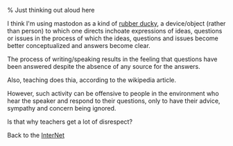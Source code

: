 % Just thinking out aloud here

I think I'm using mastodon as a kind of 
[rubber ducky](https://en.wikipedia.org/wiki/Rubber_duck_debugging),
a device/object (rather than person) to which one directs inchoate expressions of ideas, questions or issues in the process of which the ideas, questions and issues become better conceptualized and answers become clear.

The process of writing/speaking results in the feeling that questions have been answered despite the absence of any source for the answers.

Also, teaching does thia, according to the wikipedia article.

However, such activity can be offensive to people in the environment who hear the speaker and respond to their questions, only to have their advice, sympathy and concern being ignored.

Is that why teachers get a lot of disrespect?

Back to the [InterNet](InterNet.html)
